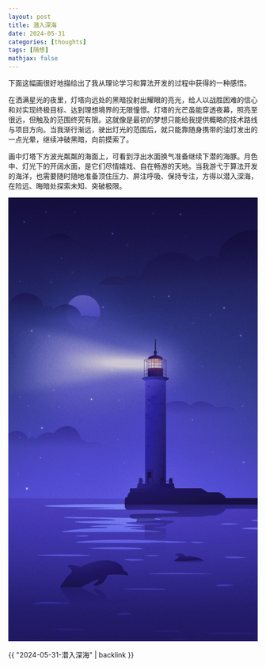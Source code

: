 ```yaml
---
layout: post
title: 潜入深海
date: 2024-05-31
categories: [thoughts]
tags: [随想]
mathjax: false
---
```


下面这幅画很好地描绘出了我从理论学习和算法开发的过程中获得的一种感悟。

在洒满星光的夜里，灯塔向远处的黑暗投射出耀眼的亮光，给人以战胜困难的信心和对实现终极目标、达到理想境界的无限憧憬。灯塔的光芒虽能穿透夜幕，照亮至很远，但触及的范围终究有限。这就像是最初的梦想只能给我提供概略的技术路线与项目方向。当我渐行渐远，驶出灯光的范围后，就只能靠随身携带的油灯发出的一点光晕，继续冲破黑暗，向前摸索了。

画中灯塔下方波光粼粼的海面上，可看到浮出水面换气准备继续下潜的海豚。月色中、灯光下的开阔水面，是它们尽情嬉戏、自在畅游的天地。当我游弋于算法开发的海洋，也需要随时随地准备顶住压力、屏注呼吸、保持专注，方得以潜入深海，在险远、晦暗处探索未知、突破极限。

![img](/figures/2024-05-31-lighthouse-and-dolphin.png)

{{ "2024-05-31-潜入深海" | backlink }}
